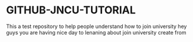 # GITHUB-JNCU-TUTORIAL
This a test repository to help people understand how to join university
hey guys you are having nice day to lenaning about join university create from

